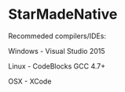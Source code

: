 # StarMadeNative

Recommeded compilers/IDEs:

Windows - Visual Studio 2015

Linux - CodeBlocks GCC 4.7+

OSX - XCode
